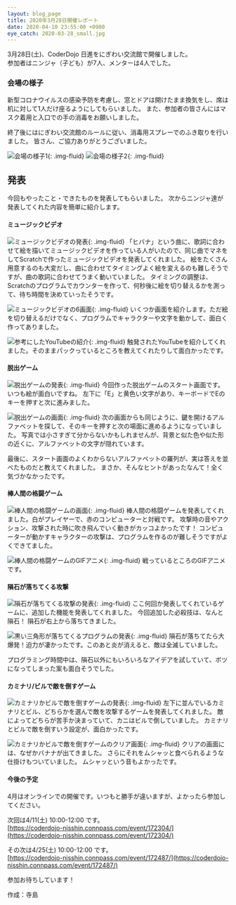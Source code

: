 ```yaml
---
layout: blog_page
title: 2020年3月28日開催レポート
date: 2020-04-10 23:55:00 +0900
eye_catch: 2020-03-28_small.jpg
---
```

3月28日(土)、CoderDojo 日進をにぎわい交流館で開催しました。<br/>
参加者はニンジャ（子ども）が7人、メンターは4人でした。


### 会場の様子

新型コロナウイルスの感染予防を考慮し、窓とドアは開けたまま換気をし、席は机に対して1人だけ座るようにしてもらいました。
また、参加者の皆さんにはマスク着用と入口での手の消毒をお願いしました。

終了後にはにぎわい交流館のルールに従い、消毒用スプレーでのふき取りを行いました。
皆さん、ご協力ありがとうございました。

![会場の様子1](/assets/img/2020-03-28_0-1.jpg){: .img-fluid}
![会場の様子2](/assets/img/2020-03-28_0-2.jpg){: .img-fluid}

## 発表

今回もやったこと・できたものを発表してもらいました。
次からニンジャ達が発表してくれた内容を簡単に紹介します。

#### ミュージックビデオ

![ミュージックビデオの発表](/assets/img/2020-03-28_1-1.jpg){: .img-fluid}
「ヒバナ」という曲に、歌詞に合わせて絵を描いてミュージックビデオを作っている人がいたので、同じ曲でマネをしてScratchで作ったミュージックビデオを発表してくれました。
絵をたくさん用意するのも大変だし、曲に合わせてタイミングよく絵を変えるのも難しそうですが、曲の歌詞に合わせてうまく動いていました。
タイミングの調整は、Scratchのプログラムでカウンターを作って、何秒後に絵を切り替えるかを測って、待ち時間を決めていったそうです。

![ミュージックビデオの6画面](/assets/img/2020-03-28_1-2.jpg){: .img-fluid}
いくつか画面を紹介します。ただ絵を切り替えるだけでなく、プログラムでキャラクターや文字を動かして、面白く作ってありました。

![参考にしたYouTubeの紹介](/assets/img/2020-03-28_1-3.jpg){: .img-fluid}
触発されたYouTubeを紹介してくれました。そのままパックっているところを教えてくれたりして面白かったです。

#### 脱出ゲーム

![脱出ゲームの発表](/assets/img/2020-03-28_2-1.jpg){: .img-fluid}
今回作った脱出ゲームのスタート画面です。いつも絵が面白いですね。
左下に「E」と黄色い文字があり、キーボードでEのキーを押すと次に進みました。

![脱出ゲームの画面](/assets/img/2020-03-28_2-2.jpg){: .img-fluid}
次の画面からも同じように、鍵を開けるアルファベットを探して、そのキーを押すと次の場面に進めるようになっていました。
写真では小さすぎて分からないかもしれませんが、背景と似た色や似た形の近くに、アルファベットの文字が隠れています。

最後に、スタート画面のよくわからないアルファベットの羅列が、実は答えを並べたものだと教えてくれました。
まさか、そんなヒントがあったなんて！全く気づかなかったです。


#### 棒人間の格闘ゲーム

![棒人間の格闘ゲームの画面](/assets/img/2020-03-28_3-1.jpg){: .img-fluid}
棒人間の格闘ゲームを発表してくれました。白がプレイヤーで、赤のコンピューターと対戦です。
攻撃時の音やアクション、攻撃された時に吹き飛んでいく動きがカッコよかったです！
コンピューターが動かすキャラクターの攻撃は、プログラムを作るのが難しそうですがよくできてました。

![棒人間の格闘ゲームのGIFアニメ](/assets/img/2020-03-28_3-2.gif){: .img-fluid}
戦っているところのGIFアニメです。

#### 隕石が落ちてくる攻撃

![隕石が落ちてくる攻撃の発表](/assets/img/2020-03-28_4-1.jpg){: .img-fluid}
ここ何回か発表してくれているゲームに、追加した機能を発表してくれました。
今回追加した必殺技は、なんと隕石！ 隕石が右上から落ちてきました。

![黒い三角形が落ちてくるプログラムの発表](/assets/img/2020-03-28_4-2.jpg){: .img-fluid}
隕石が落ちてたら大爆発！迫力が凄かったです。このあと炎が消えると、敵は全滅していました。

プログラミング時間中は、隕石以外にもいろいろなアイデアを試していて、ボツになってしまった案も面白そうでした。

#### カミナリ/ビルで敵を倒すゲーム

![カミナリかビルで敵を倒すゲームの発表](/assets/img/2020-03-28_5-1.jpg){: .img-fluid}
左下に並んでいるカミナリとビル、どちらかを選んで敵を攻撃するゲームを発表してくれました。
敵によってどちらが苦手か決まっていて、カニはビルで倒していました。
カミナリとビルで敵を倒すいう設定が、面白かったです。

![カミナリかビルで敵を倒すゲームのクリア画面](/assets/img/2020-03-28_5-2.jpg){: .img-fluid}
クリアの画面には、なぜかバナナが出てきました。
さらにそれをムシャッと食べられるような仕掛けもついていました。
ムシャッという音もよかったです。

#### 今後の予定

4月はオンラインでの開催です。いつもと勝手が違いますが、よかったら参加してください。

次回は4/11(土) 10:00-12:00 です。<br />
[https://coderdojo-nisshin.connpass.com/event/172304/](https://coderdojo-nisshin.connpass.com/event/172304/)

その次は4/25(土) 10:00-12:00 です。<br />
[https://coderdojo-nisshin.connpass.com/event/172487/](https://coderdojo-nisshin.connpass.com/event/172487/)

参加お待ちしています！

作成：寺島
